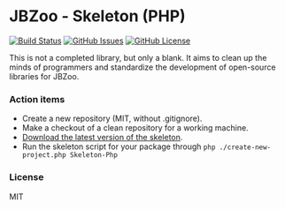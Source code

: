 # JBZoo - Skeleton (PHP)


[![Build Status](https://travis-ci.org/JBZoo/Skeleton-Php.svg?branch=master)](https://travis-ci.org/JBZoo/Skeleton-Php)    [![GitHub Issues](https://img.shields.io/github/issues/JBZoo/Skeleton-Php)](https://github.com/JBZoo/Skeleton-Php/issues)    [![GitHub License](https://img.shields.io/github/license/JBZoo/Skeleton-Php)](https://github.com/JBZoo/Skeleton-Php/blob/master/LICENSE)


This is not a completed library, but only a blank.
It aims to clean up the minds of programmers and standardize the development of open-source libraries for JBZoo.


### Action items

 * Create a new repository (MIT, without .gitignore).
 * Make a checkout of a clean repository for a working machine.
 * [Download the latest version of the skeleton](https://github.com/JBZoo/Skeleton/archive/master.zip).
 * Run the skeleton script for your package through `php ./create-new-project.php Skeleton-Php`


### License

MIT
